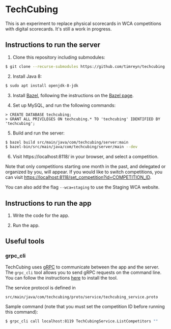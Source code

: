 # TechCubing

This is an experiment to replace physical scorecards in WCA competitions with digital scorecards.  It's still a work in progress.

## Instructions to run the server

1. Clone this repository including submodules:

```sh
$ git clone --recurse-submodules https://github.com/timreyn/techcubing.git
```

2. Install Java 8:

```sh
$ sudo apt install openjdk-8-jdk
```

3. Install [Bazel](https://bazel.build), following the instructions on the [Bazel page](https://docs.bazel.build/versions/master/install-ubuntu.html).

4. Set up MySQL, and run the following commands:
```mysql
> CREATE DATABASE techcubing;
> GRANT ALL PRIVILEGES ON techcubing.* TO 'techcubing' IDENTIFIED BY 'techcubing';
```

5. Build and run the server:

```sh
$ bazel build src/main/java/com/techcubing/server:main
$ bazel-bin/src/main/java/com/techcubing/server/main --dev
```

6. Visit https://localhost:8118/ in your browser, and select a competition.

Note that only competitions starting one month in the past, and delegated or organized by you, will appear.  If you would like to switch competitions, you can visit <https://localhost:8118/set_competition?id=COMPETITION_ID>.

You can also add the flag `--wca=staging` to use the Staging WCA website.

## Instructions to run the app

1. Write the code for the app.

2. Run the app.

## Useful tools

### grpc_cli

TechCubing uses [gRPC](https://grpc.io) to communicate between the app and the server.  The `grpc_cli` tool allows you to send gRPC requests on the command line.  You can follow the instructions [here](https://github.com/grpc/grpc/blob/master/doc/command_line_tool.md) to install the tool.

The service protocol is defined in

```
src/main/java/com/techcubing/proto/service/techcubing_service.proto
```

Sample command (note that you must set the competition ID before running this command):

```sh
$ grpc_cli call localhost:8119 TechCubingService.ListCompetitors ""
``` 
